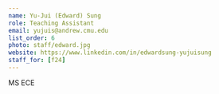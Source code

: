 ```yaml
---
name: Yu-Jui (Edward) Sung
role: Teaching Assistant
email: yujuis@andrew.cmu.edu
list_order: 6
photo: staff/edward.jpg
website: https://www.linkedin.com/in/edwardsung-yujuisung
staff_for: [f24]
---
```

MS ECE